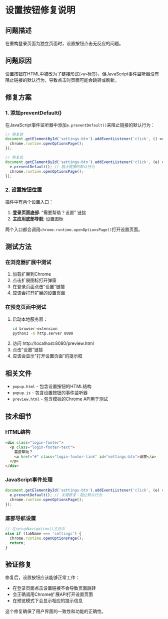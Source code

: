 # 设置按钮修复说明

## 问题描述

在重构登录页面为独立页面时，设置按钮点击无反应的问题。

## 问题原因

设置按钮在HTML中被改为了链接形式(`<a>`标签)，但JavaScript事件监听器没有阻止链接的默认行为，导致点击时页面可能会跳转或刷新。

## 修复方案

### 1. 添加preventDefault()

在JavaScript事件监听器中添加`e.preventDefault()`来阻止链接的默认行为：

```javascript
// 修复前
document.getElementById('settings-btn').addEventListener('click', () => {
  chrome.runtime.openOptionsPage();
});

// 修复后
document.getElementById('settings-btn').addEventListener('click', (e) => {
  e.preventDefault(); // 阻止链接的默认行为
  chrome.runtime.openOptionsPage();
});
```

### 2. 设置按钮位置

插件中有两个设置入口：

1. **登录页面底部**: "需要帮助？设置" 链接
2. **主应用底部导航**: 设置图标

两个入口都会调用`chrome.runtime.openOptionsPage()`打开设置页面。

## 测试方法

### 在浏览器扩展中测试
1. 加载扩展到Chrome
2. 点击扩展图标打开弹窗
3. 在登录页面点击"设置"链接
4. 应该会打开扩展的设置页面

### 在预览页面中测试
1. 启动本地服务器：
   ```bash
   cd browser-extension
   python3 -m http.server 8080
   ```
2. 访问 http://localhost:8080/preview.html
3. 点击"设置"链接
4. 应该会显示"打开设置页面"的提示框

## 相关文件

- `popup.html` - 包含设置按钮的HTML结构
- `popup.js` - 包含设置按钮的事件监听器
- `preview.html` - 包含模拟的Chrome API用于测试

## 技术细节

### HTML结构
```html
<div class="login-footer">
  <p class="login-footer-text">
    需要帮助？
    <a href="#" class="login-footer-link" id="settings-btn">设置</a>
  </p>
</div>
```

### JavaScript事件处理
```javascript
document.getElementById('settings-btn').addEventListener('click', (e) => {
  e.preventDefault(); // 关键修复：阻止默认行为
  chrome.runtime.openOptionsPage();
});
```

### 底部导航设置
```javascript
// 在setupNavigation()方法中
else if (tabName === 'settings') {
  chrome.runtime.openOptionsPage();
  return;
}
```

## 验证修复

修复后，设置按钮应该能够正常工作：
- 在登录页面点击设置链接不会导致页面跳转
- 会正确调用Chrome扩展API打开设置页面
- 在预览模式下会显示相应的提示信息

这个修复确保了用户界面的一致性和功能的正确性。
